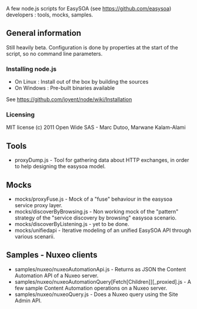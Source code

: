 A few node.js scripts for EasySOA (see https://github.com/easysoa) developers : tools, mocks, samples.

## General information

Still heavily beta.
Configuration is done by properties at the start of the script, so no command line parameters.

### Installing node.js

- On Linux : Install out of the box by building the sources
- On Windows : Pre-built binaries available

See https://github.com/joyent/node/wiki/Installation

### Licensing

MIT license
(c) 2011 Open Wide SAS - Marc Dutoo, Marwane Kalam-Alami

## Tools
* proxyDump.js - Tool for gathering data about HTTP exchanges, in order to help designing the easysoa model.

## Mocks
* mocks/proxyFuse.js - Mock of a "fuse" behaviour in the easysoa service proxy layer.
* mocks/discoverByBrowsing.js - Non working mock of the "pattern" strategy of the "service discovery by browsing" easysoa scenario.
* mocks/discoverByListening.js - yet to be done.
* mocks/unifiedapi - Iterative modeling of an unified EasySOA API through various scenarii.

## Samples - Nuxeo clients
* samples/nuxeo/nuxeoAutomationApi.js - Returns as JSON the Content Automation API of a Nuxeo server.
* samples/nuxeo/nuxeoAutomationQuery[Fetch[Children]][_proxied].js - A few sample Content Automation operations on a Nuxeo server.
* samples/nuxeo/nuxeoQuery.js - Does a Nuxeo query using the Site Admin API.
